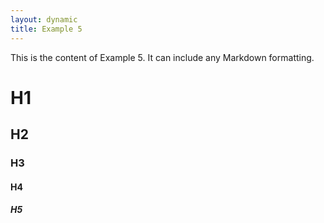 ```yaml
---
layout: dynamic
title: Example 5
---
```

This is the content of Example 5. It can include any Markdown formatting.

# H1
## H2
### H3
#### H4
##### H5
